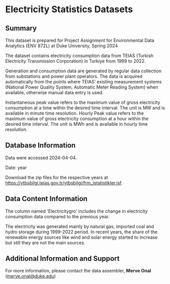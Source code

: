 # Electricity Statistics Datasets

## Summary
This dataset is prepared for Project Assignment for Environmental Data Analytics (ENV 872L) at Duke University, Spring 2024

The dataset contains electricity consumption data from TEIAS (Turkish Electricity Transmission Corporation) in Turkiye from 1999 to 2022.

Generation and consumption data are generated by regular data collection from substations and power plant operators. The data is acquired automatically from the points where TEIAS’ existing measurement systems (National Power Quality System, Automatic Meter Reading System) when available, otherwise manual data entry is used. 

Instantaneous peak value refers to the maximum value of gross electricity consumption at a time within the desired time interval. The unit is MW and is available in minute time resolution. Hourly Peak value refers to the maximum value of gross electricity consumption at a hour within the desired time interval. The unit is MWh and is available in hourly time resolution.

## Database Information

Data were accessed 2024-04-04.

Date: year

Download the zip files for the respective years at https://ytbsbilgi.teias.gov.tr/ytbsbilgi/frm_istatistikler.jsf. 


## Data Content Information

The column named 'Electricitygro' includes the change in electricity consumption data compared to the previous year.

The electricity was generated mainly by natural gas, imported coal and hydro storage during 1999-2022 period. In recent years, the share of the renewable energy sources like wind and solar energy started to increase but still they are not the main sources. 

## Additional Information and Support
For more information, please contact the data assembler, **Merve Onal** (merve.onal@duke.edu)